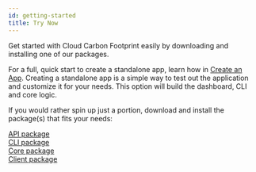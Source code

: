 ```yaml
---
id: getting-started
title: Try Now
---
```


Get started with Cloud Carbon Footprint easily by downloading and installing one
of our packages.

For a full, quick start to create a standalone app, learn how in [Create an App](linktocreateapp).
Creating a standalone app is a simple way to test out the application and customize it for your needs. This option will build the dashboard, CLI and core logic.

If you would rather spin up just a portion, download and install the package(s) that fits your needs:

[API package](linktoapiTBD)  
[CLI package](linktocliTBD)  
[Core package](linktocoreTBD)  
[Client package](linktoclientTBD)
